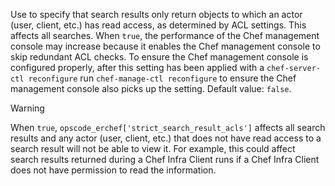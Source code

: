 Use to specify that search results only return objects to which an actor
(user, client, etc.) has read access, as determined by ACL settings.
This affects all searches. When `true`, the performance of the Chef
management console may increase because it enables the Chef management
console to skip redundant ACL checks. To ensure the Chef management
console is configured properly, after this setting has been applied with
a `chef-server-ctl reconfigure` run `chef-manage-ctl reconfigure` to
ensure the Chef management console also picks up the setting. Default
value: `false`.

<div class="admonition-warning">

<p class="admonition-warning-title">Warning</p>

<div class="admonition-warning-text">

When `true`, `opscode_erchef['strict_search_result_acls']` affects all
search results and any actor (user, client, etc.) that does not have
read access to a search result will not be able to view it. For example,
this could affect search results returned during a Chef Infra Client
runs if a Chef Infra Client does not have permission to read the
information.



</div>

</div>